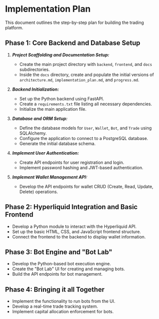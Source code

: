 # Implementation Plan

This document outlines the step-by-step plan for building the trading platform.

## Phase 1: Core Backend and Database Setup

1.  ***Project Scaffolding and Documentation Setup:***
    *   Create the main project directory with `backend`, `frontend`, and `docs` subdirectories.
    *   Inside the `docs` directory, create and populate the initial versions of `architecture.md`, `implementation_plan.md`, and `progress.md`.

2.  ***Backend Initialization:***
    *   Set up the Python backend using FastAPI.
    *   Create a `requirements.txt` file listing all necessary dependencies.
    *   Initialize the main application file.

3.  ***Database and ORM Setup:***
    *   Define the database models for `User`, `Wallet`, `Bot`, and `Trade` using SQLAlchemy.
    *   Configure the application to connect to a PostgreSQL database.
    *   Generate the initial database schema.

4.  ***Implement User Authentication:***
    *   Create API endpoints for user registration and login.
    *   Implement password hashing and JWT-based authentication.

5.  ***Implement Wallet Management API:***
    *   Develop the API endpoints for wallet CRUD (Create, Read, Update, Delete) operations.

## Phase 2: Hyperliquid Integration and Basic Frontend

*   Develop a Python module to interact with the Hyperliquid API.
*   Set up the basic HTML, CSS, and JavaScript frontend structure.
*   Connect the frontend to the backend to display wallet information.

## Phase 3: Bot Engine and "Bot Lab"

*   Develop the Python-based bot execution engine.
*   Create the "Bot Lab" UI for creating and managing bots.
*   Build the API endpoints for bot management.

## Phase 4: Bringing it all Together

*   Implement the functionality to run bots from the UI.
*   Develop a real-time trade tracking system.
*   Implement capital allocation enforcement for bots.
